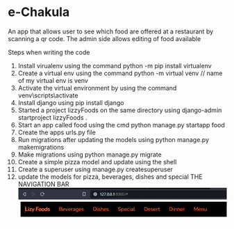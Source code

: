 # e-Chakula
An app that allows user to see which food are offered at a restaurant by scanning a qr code. The admin side allows editing of food available


Steps when writing the code
1. Install virualenv using the command python -m pip install virtualenv
2. Create a virtual env using the command python -m virtual venv  // name of my virtual env is venv
3. Activate the virtual environment by using the command venv\scripts\activate
4. Install django using pip install django
5. Started a project lizzyFoods on the same directory using django-admin startproject lizzyFoods .
6. Start an app called food using the cmd python manage.py  startapp food
7. Create the apps urls.py file
8. Run migrations after updating the models using python manage.py makemigrations
9. Make migrations using python manage.py migrate
10. Create a simple pizza model and update using the shell
11. Create a superuser using manage.py createsuperuser
12. update the models for pizza, beverages, dishes and special
THE NAVIGATION BAR
![Alt text](image.png)
